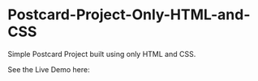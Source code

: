 # Postcard-Project-Only-HTML-and-CSS
Simple Postcard Project built using only HTML and CSS.

See the Live Demo here: 
